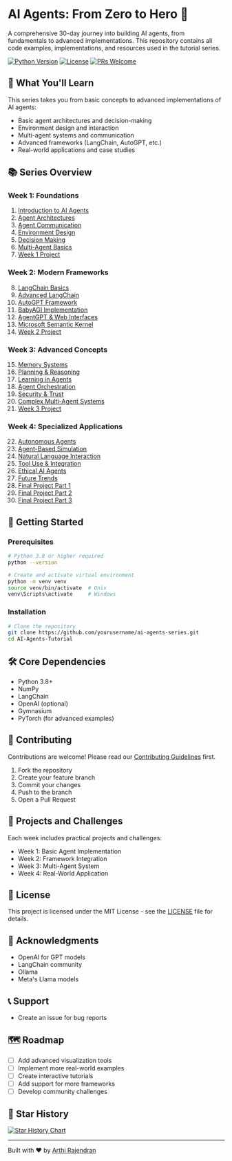 # AI Agents: From Zero to Hero 🤖

A comprehensive 30-day journey into building AI agents, from fundamentals to advanced implementations. This repository contains all code examples, implementations, and resources used in the tutorial series.

[![Python Version](https://img.shields.io/badge/python-3.8+-blue.svg)](https://www.python.org/downloads/)
[![License](https://img.shields.io/badge/license-MIT-green.svg)](LICENSE)
[![PRs Welcome](https://img.shields.io/badge/PRs-welcome-brightgreen.svg)](CONTRIBUTING.md)

## 🎯 What You'll Learn

This series takes you from basic concepts to advanced implementations of AI agents:

- Basic agent architectures and decision-making
- Environment design and interaction
- Multi-agent systems and communication
- Advanced frameworks (LangChain, AutoGPT, etc.)
- Real-world applications and case studies

## 📚 Series Overview

### Week 1: Foundations
1. [Introduction to AI Agents](https://arthirajendran.medium.com/ai-agents-101-your-first-step-into-autonomous-systems-41fa2f7b7012)
2. [Agent Architectures](https://medium.com/r/?url=https%3A%2F%2Farthirajendran.medium.com%2Fbe810335e168)
3. [Agent Communication](https://medium.com/r/?url=https%3A%2F%2Farthirajendran.medium.com%2F7ee28161a308)
4. [Environment Design](https://medium.com/r/?url=https%3A%2F%2Farthirajendran.medium.com%2Fb132bb6ea539)
5. [Decision Making](week1/day5/)
6. [Multi-Agent Basics](week1/day6/)
7. [Week 1 Project](week1/day7/)
### Week 2: Modern Frameworks
8. [LangChain Basics](week2/day8/)
9. [Advanced LangChain](week2/day9/)
10. [AutoGPT Framework](week2/day10/)
11. [BabyAGI Implementation](week2/day11/)
12. [AgentGPT & Web Interfaces](week2/day12/)
13. [Microsoft Semantic Kernel](week2/day13/)
14. [Week 2 Project](week2/day14/)

### Week 3: Advanced Concepts
15. [Memory Systems](week3/day15/)
16. [Planning & Reasoning](week3/day16/)
17. [Learning in Agents](week3/day17/)
18. [Agent Orchestration](week3/day18/)
19. [Security & Trust](week3/day19/)
20. [Complex Multi-Agent Systems](week3/day20/)
21. [Week 3 Project](week3/day21/)

### Week 4: Specialized Applications
22. [Autonomous Agents](week4/day22/)
23. [Agent-Based Simulation](week4/day23/)
24. [Natural Language Interaction](week4/day24/)
25. [Tool Use & Integration](week4/day25/)
26. [Ethical AI Agents](week4/day26/)
27. [Future Trends](week4/day27/)
28. [Final Project Part 1](week4/day28/)
29. [Final Project Part 2](week4/day29/)
30. [Final Project Part 3](week4/day30/)

## 🚀 Getting Started

### Prerequisites
```bash
# Python 3.8 or higher required
python --version

# Create and activate virtual environment
python -m venv venv
source venv/bin/activate  # Unix
venv\Scripts\activate     # Windows
```

### Installation
```bash
# Clone the repository
git clone https://github.com/yourusername/ai-agents-series.git
cd AI-Agents-Tutorial
```



## 🛠️ Core Dependencies

- Python 3.8+
- NumPy
- LangChain
- OpenAI (optional)
- Gymnasium
- PyTorch (for advanced examples)

## 🤝 Contributing

Contributions are welcome! Please read our [Contributing Guidelines](CONTRIBUTING.md) first.

1. Fork the repository
2. Create your feature branch
3. Commit your changes
4. Push to the branch
5. Open a Pull Request

## 🎯 Projects and Challenges

Each week includes practical projects and challenges:

- Week 1: Basic Agent Implementation
- Week 2: Framework Integration
- Week 3: Multi-Agent System
- Week 4: Real-World Application

## 📄 License

This project is licensed under the MIT License - see the [LICENSE](LICENSE) file for details.

## 🙏 Acknowledgments

- OpenAI for GPT models
- LangChain community
- Ollama
- Meta's Llama models

## 📞 Support

- Create an issue for bug reports

## 🗺️ Roadmap

- [ ] Add advanced visualization tools
- [ ] Implement more real-world examples
- [ ] Create interactive tutorials
- [ ] Add support for more frameworks
- [ ] Develop community challenges

## 🌟 Star History

[![Star History Chart](https://api.star-history.com/svg?repos=arthi-rajendran24/AI-Agents-Tutorial&type=Timeline)](https://star-history.com/#arthi-rajendran24/AI-Agents-Tutorial&Timeline)

---

Built with ❤️ by [Arthi Rajendran]((https://github.com/arthi-rajendran24))
